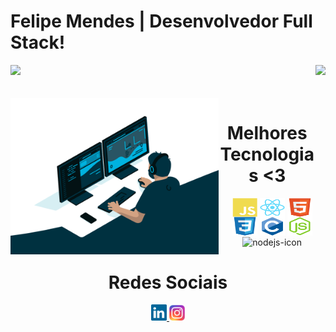 # Felipe Mendes | Desenvolvedor Full Stack!

<div>
  
  <img  height="180em" src="https://github-readme-stats.vercel.app/api?username=lipeeemendes&show_icons=true&theme=holi&include_all_commits=true&count_private=true"/>
  <img align="right" height="180em" src="https://github-readme-stats.vercel.app/api/top-langs/?username=lipeeemendes&layout=compact&langs_count=16&theme=holi"/>
</div>
<br>

<div  align="center"> 
  <div style="display: inline_block"><br>
    <img align="left" height="250" alt="coding-time" src="code.gif">
    <h1 align="center">Melhores Tecnologias <3</h1>
    <img align="center" height="30" width="40" alt="js-icon"  src="https://raw.githubusercontent.com/devicons/devicon/master/icons/javascript/javascript-plain.svg">
    <img align="center" height="30" width="40" alt="react-icon" src="https://raw.githubusercontent.com/devicons/devicon/master/icons/react/react-original.svg">
    <img align="center" height="30" width="40" alt="html-icon" src="https://raw.githubusercontent.com/devicons/devicon/master/icons/html5/html5-original.svg">
    <img align="center" height="30" width="40" alt="css-icon" src="https://raw.githubusercontent.com/devicons/devicon/master/icons/css3/css3-original.svg">
    <img align="center" height="30" width="40" alt="c-icon" src="https://raw.githubusercontent.com/devicons/devicon/master/icons/c/c-original.svg">
    <img align="center" height="30" width="40" alt="nodejs-icon" src="https://raw.githubusercontent.com/devicons/devicon/master/icons/nodejs/nodejs-original.svg">
    <img align="center" height="30" width="40" alt="nodejs-icon" src="https://raw.githubusercontent.com/jmnote/z-icons/master/svg/cpp.svg">
   </div>
    
  
  <h1 align="center">Redes Sociais</h1>
    <a href = "mailto: user>
      <img width="30" src="gmail.svg">
    </a>
    <a href = "https://www.linkedin.com/in/user/">
      <img width="25" src="linkedin.svg">
    </a>
    <a href = "https://www.instagram.com/user/](https://instagram.com/felipemendes_oficial?igshid=OGQ5ZDc2ODk2ZA%3D%3D&utm_source=qr)https://instagram.com/felipemendes_oficial?igshid=OGQ5ZDc2ODk2ZA%3D%3D&utm_source=qr">
      <img width="25" src="instagram.png">
    </a>
</div>
